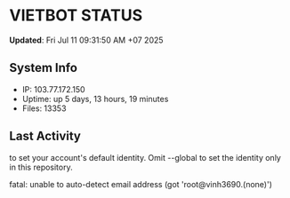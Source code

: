 # VIETBOT STATUS
**Updated**: Fri Jul 11 09:31:50 AM +07 2025

## System Info
- IP: 103.77.172.150
- Uptime: up 5 days, 13 hours, 19 minutes
- Files: 13353

## Last Activity

to set your account's default identity.
Omit --global to set the identity only in this repository.

fatal: unable to auto-detect email address (got 'root@vinh3690.(none)')
